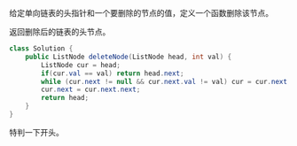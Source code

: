 给定单向链表的头指针和一个要删除的节点的值，定义一个函数删除该节点。

返回删除后的链表的头节点。

```java
class Solution {
    public ListNode deleteNode(ListNode head, int val) {
        ListNode cur = head;
        if(cur.val == val) return head.next;
        while (cur.next != null && cur.next.val != val) cur = cur.next;
        cur.next = cur.next.next;
        return head;
    }
}
```

特判一下开头。